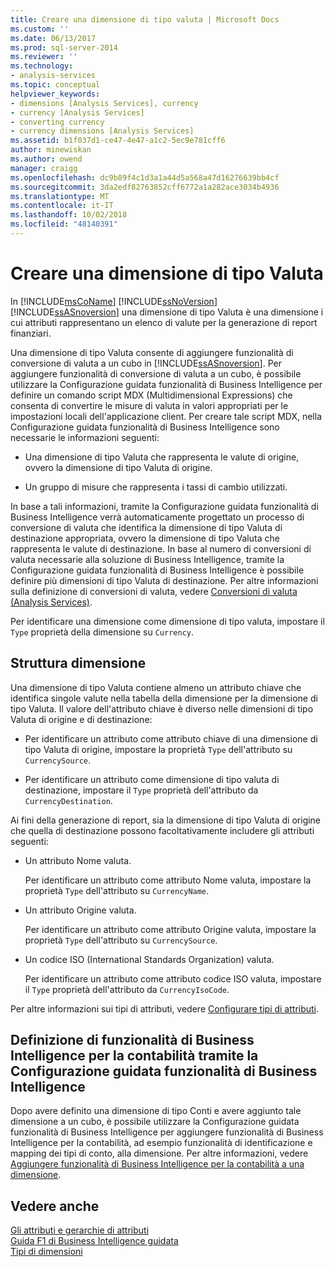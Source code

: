 ```yaml
---
title: Creare una dimensione di tipo valuta | Microsoft Docs
ms.custom: ''
ms.date: 06/13/2017
ms.prod: sql-server-2014
ms.reviewer: ''
ms.technology:
- analysis-services
ms.topic: conceptual
helpviewer_keywords:
- dimensions [Analysis Services], currency
- currency [Analysis Services]
- converting currency
- currency dimensions [Analysis Services]
ms.assetid: b1f037d1-ce47-4e47-a1c2-5ec9e781cff6
author: minewiskan
ms.author: owend
manager: craigg
ms.openlocfilehash: dc9b89f4c1d3a1a44d5a568a47d16276639bb4cf
ms.sourcegitcommit: 3da2edf82763852cff6772a1a282ace3034b4936
ms.translationtype: MT
ms.contentlocale: it-IT
ms.lasthandoff: 10/02/2018
ms.locfileid: "48140391"
---
```

# <a name="create-a-currency-type-dimension"></a>Creare una dimensione di tipo Valuta
  In [!INCLUDE[msCoName](../../includes/msconame-md.md)] [!INCLUDE[ssNoVersion](../../includes/ssnoversion-md.md)] [!INCLUDE[ssASnoversion](../../includes/ssasnoversion-md.md)] una dimensione di tipo Valuta è una dimensione i cui attributi rappresentano un elenco di valute per la generazione di report finanziari.  
  
 Una dimensione di tipo Valuta consente di aggiungere funzionalità di conversione di valuta a un cubo in [!INCLUDE[ssASnoversion](../../includes/ssasnoversion-md.md)]. Per aggiungere funzionalità di conversione di valuta a un cubo, è possibile utilizzare la Configurazione guidata funzionalità di Business Intelligence per definire un comando script MDX (Multidimensional Expressions) che consenta di convertire le misure di valuta in valori appropriati per le impostazioni locali dell'applicazione client. Per creare tale script MDX, nella Configurazione guidata funzionalità di Business Intelligence sono necessarie le informazioni seguenti:  
  
-   Una dimensione di tipo Valuta che rappresenta le valute di origine, ovvero la dimensione di tipo Valuta di origine.  
  
-   Un gruppo di misure che rappresenta i tassi di cambio utilizzati.  
  
 In base a tali informazioni, tramite la Configurazione guidata funzionalità di Business Intelligence verrà automaticamente progettato un processo di conversione di valuta che identifica la dimensione di tipo Valuta di destinazione appropriata, ovvero la dimensione di tipo Valuta che rappresenta le valute di destinazione. In base al numero di conversioni di valuta necessarie alla soluzione di Business Intelligence, tramite la Configurazione guidata funzionalità di Business Intelligence è possibile definire più dimensioni di tipo Valuta di destinazione. Per altre informazioni sulla definizione di conversioni di valuta, vedere [Conversioni di valuta &#40;Analysis Services&#41;](../currency-conversions-analysis-services.md).  
  
 Per identificare una dimensione come dimensione di tipo valuta, impostare il `Type` proprietà della dimensione su `Currency`.  
  
## <a name="dimension-structure"></a>Struttura dimensione  
 Una dimensione di tipo Valuta contiene almeno un attributo chiave che identifica singole valute nella tabella della dimensione per la dimensione di tipo Valuta. Il valore dell'attributo chiave è diverso nelle dimensioni di tipo Valuta di origine e di destinazione:  
  
-   Per identificare un attributo come attributo chiave di una dimensione di tipo Valuta di origine, impostare la proprietà `Type` dell'attributo su `CurrencySource`.  
  
-   Per identificare un attributo come dimensione di tipo valuta di destinazione, impostare il `Type` proprietà dell'attributo da `CurrencyDestination`.  
  
 Ai fini della generazione di report, sia la dimensione di tipo Valuta di origine che quella di destinazione possono facoltativamente includere gli attributi seguenti:  
  
-   Un attributo Nome valuta.  
  
     Per identificare un attributo come attributo Nome valuta, impostare la proprietà `Type` dell'attributo su `CurrencyName`.  
  
-   Un attributo Origine valuta.  
  
     Per identificare un attributo come attributo Origine valuta, impostare la proprietà `Type` dell'attributo su `CurrencySource`.  
  
-   Un codice ISO (International Standards Organization) valuta.  
  
     Per identificare un attributo come attributo codice ISO valuta, impostare il `Type` proprietà dell'attributo da `CurrencyIsoCode`.  
  
 Per altre informazioni sui tipi di attributi, vedere [Configurare tipi di attributi](attribute-properties-configure-attribute-types.md).  
  
## <a name="defining-account-intelligence-with-the-business-intelligence-wizard"></a>Definizione di funzionalità di Business Intelligence per la contabilità tramite la Configurazione guidata funzionalità di Business Intelligence  
 Dopo avere definito una dimensione di tipo Conti e avere aggiunto tale dimensione a un cubo, è possibile utilizzare la Configurazione guidata funzionalità di Business Intelligence per aggiungere funzionalità di Business Intelligence per la contabilità, ad esempio funzionalità di identificazione e mapping dei tipi di conto, alla dimensione. Per altre informazioni, vedere [Aggiungere funzionalità di Business Intelligence per la contabilità a una dimensione](bi-wizard-add-account-intelligence-to-a-dimension.md).  
  
## <a name="see-also"></a>Vedere anche  
 [Gli attributi e gerarchie di attributi](../multidimensional-models-olap-logical-dimension-objects/attributes-and-attribute-hierarchies.md)   
 [Guida F1 di Business Intelligence guidata](../business-intelligence-wizard-f1-help.md)   
 [Tipi di dimensioni](../multidimensional-models-olap-logical-dimension-objects/database-dimension-properties-types.md)  
  
  
